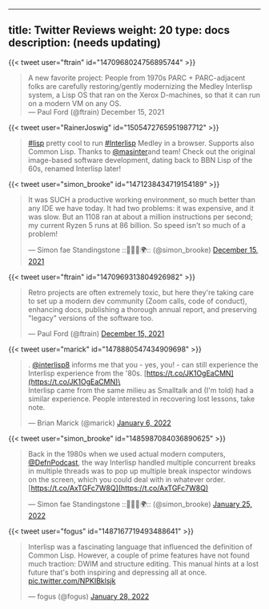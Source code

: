 
---
title: Twitter Reviews
weight: 20
type: docs
description: (needs updating)
---

{{< tweet user="ftrain" id="1470968024756895744" >}}

> A new favorite project: People from 1970s PARC + PARC-adjacent folks are carefully restoring/gently modernizing the Medley Interlisp system, a Lisp OS that ran on the Xerox D-machines, so that it can run on a modern VM on any OS.  
— Paul Ford (@ftrain) December 15, 2021

{{< tweet user="RainerJoswig" id="1505472765951987712" >}}

> [#lisp](https://twitter.com/hashtag/lisp?src=hashtag\_click) pretty cool to run [#Interlisp](https://twitter.com/hashtag/Interlisp?src=hashtag\_click) Medley in a browser. Supports also Common Lisp. Thanks to [@masinter](https://twitter.com/masinter)and team! Check out the original image-based software development, dating back to BBN Lisp of the 60s, renamed Interlisp later!

{{< tweet user="simon_brooke" id="1471238434719154189" >}}

> It was SUCH a productive working environment, so much better than any IDE we have today. It had two problems: it was expensive, and it was slow. But an 1108 ran at about a million instructions per second; my current Ryzen 5 runs at 86 billion. So speed isn't so much of a problem!
>
> — Simon fae Standingstone ::🏴󠁧󠁢󠁳󠁣󠁴󠁿🇪🇺🌍:: (@simon\_brooke) [December 15, 2021](https://twitter.com/simon\_brooke/status/1471238434719154189?ref\_src=twsrc%5Etfw)

{{< tweet user="ftrain" id="1470969313804926982" >}}

> Retro projects are often extremely toxic, but here they're taking care to set up a modern dev community (Zoom calls, code of conduct), enhancing docs, publishing a thorough annual report, and preserving "legacy" versions of the software too.&#x20;
>
> — Paul Ford (@ftrain) [December 15, 2021](https://twitter.com/ftrain/status/1470969313804926982?ref\_src=twsrc%5Etfw)

{{< tweet user="marick" id="1478880547434909698" >}}

> . [@interlisp8](https://twitter.com/Interlisp8?ref\_src=twsrc%5Etfw) informs me that you - yes, you! - can still experience the Interlisp experience from the '80s. [https://t.co/JK1OgEaCMN](https://t.co/JK1OgEaCMN)\
> \
> Interlisp came from the same milieu as Smalltalk and (I'm told) had a similar experience. People interested in recovering lost lessons, take note.
>
> — Brian Marick (@marick) [January 6, 2022](https://twitter.com/marick/status/1478880547434909698?ref\_src=twsrc%5Etfw)

{{< tweet user="simon_brooke" id="1485987084036890625" >}}

> Back in the 1980s when we used actual modern computers, [@DefnPodcast](https://twitter.com/DefnPodcast?ref\_src=twsrc%5Etfw), the way Interlisp handled multiple concurrent breaks in multiple threads was to pop up multiple break inspector windows on the screen, which you could deal with in whatever order.[https://t.co/AxTGFc7W8Q](https://t.co/AxTGFc7W8Q)
>
> — Simon fae Standingstone ::🏴󠁧󠁢󠁳󠁣󠁴󠁿🇪🇺🌍:: (@simon\_brooke) [January 25, 2022](https://twitter.com/simon\_brooke/status/1485987084036890625?ref\_src=twsrc%5Etfw)

{{< tweet user="fogus" id="1487167719493488641" >}}

> Interlisp was a fascinating language that influenced the definition of Common Lisp. However, a couple of prime features have not found much traction: DWIM and structure editing. This manual hints at a lost future that's both inspiring and depressing all at once. [pic.twitter.com/NPKIBklsjk](https://t.co/NPKIBklsjk)
>
> — fogus (@fogus) [January 28, 2022](https://twitter.com/fogus/status/1487167719493488641?ref\_src=twsrc%5Etfw)
